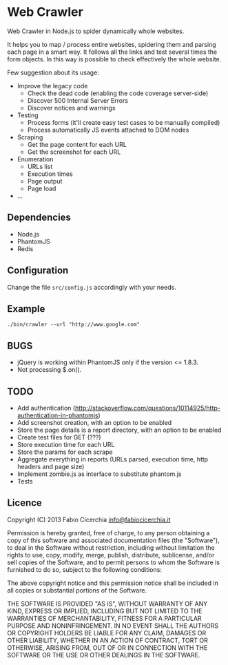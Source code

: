 # Web Crawler

Web Crawler in Node.js to spider dynamically whole websites.

It helps you to map / process entire websites, spidering them and parsing each
page in a smart way. It follows all the links and test several times the form
objects. In this way is possible to check effectively the whole website.

Few suggestion about its usage:

 * Improve the legacy code
   * Check the dead code (enabling the code coverage server-side)
   * Discover 500 Internal Server Errors
   * Discover notices and warnings
 * Testing
   * Process forms (it'll create easy test cases to be manually compiled)
   * Process automatically JS events attached to DOM nodes
 * Scraping
   * Get the page content for each URL
   * Get the screenshot for each URL
 * Enumeration
   * URLs list
   * Execution times
   * Page output
   * Page load
 * ...

## Dependencies

 * Node.js
 * PhantomJS
 * Redis

## Configuration

Change the file `src/config.js` accordingly with your needs.

## Example

```
./bin/crawler --url "http://www.google.com"
```

## BUGS

 * jQuery is working within PhantomJS only if the version <= 1.8.3.
 * Not processing $.on().

## TODO

 * Add authentication (http://stackoverflow.com/questions/10114925/http-authentication-in-phantomjs)
 * Add screenshot creation, with an option to be enabled
 * Store the page details is a report directory, with an option to be enabled
 * Create test files for GET (???)
 * Store execution time for each URL
 * Store the params for each scrape
 * Aggregate everything in reports (URLs parsed, execution time, http headers
   and page size)
 * Implement zombie.js as interface to substitute phantom.js
 * Tests

## Licence

Copyright (C) 2013 Fabio Cicerchia <info@fabiocicerchia.it>

Permission is hereby granted, free of charge, to any person obtaining a copy of
this software and associated documentation files (the "Software"), to deal in
the Software without restriction, including without limitation the rights to
use, copy, modify, merge, publish, distribute, sublicense, and/or sell copies of
the Software, and to permit persons to whom the Software is furnished to do so,
subject to the following conditions:

The above copyright notice and this permission notice shall be included in all
copies or substantial portions of the Software.

THE SOFTWARE IS PROVIDED "AS IS", WITHOUT WARRANTY OF ANY KIND, EXPRESS OR
IMPLIED, INCLUDING BUT NOT LIMITED TO THE WARRANTIES OF MERCHANTABILITY, FITNESS
FOR A PARTICULAR PURPOSE AND NONINFRINGEMENT. IN NO EVENT SHALL THE AUTHORS OR
COPYRIGHT HOLDERS BE LIABLE FOR ANY CLAIM, DAMAGES OR OTHER LIABILITY, WHETHER
IN AN ACTION OF CONTRACT, TORT OR OTHERWISE, ARISING FROM, OUT OF OR IN
CONNECTION WITH THE SOFTWARE OR THE USE OR OTHER DEALINGS IN THE SOFTWARE.